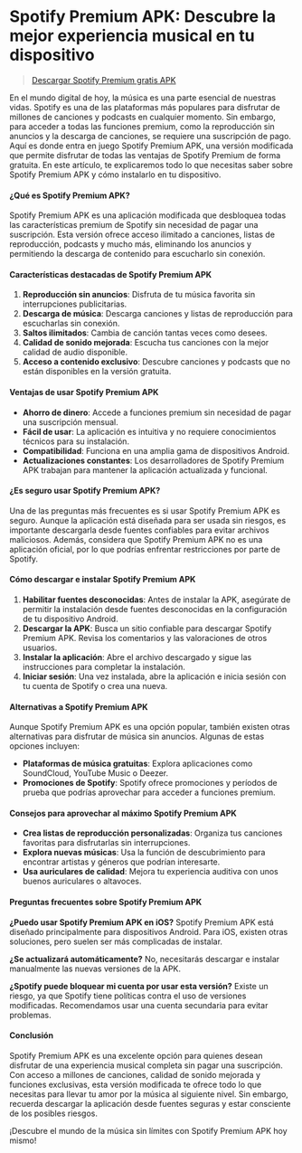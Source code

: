 # Spotify Premium APK: Descubre la mejor experiencia musical en tu dispositivo

>[Descargar Spotify Premium gratis APK](https://bom.so/7nIk8O)

En el mundo digital de hoy, la música es una parte esencial de nuestras vidas. Spotify es una de las plataformas más populares para disfrutar de millones de canciones y podcasts en cualquier momento. Sin embargo, para acceder a todas las funciones premium, como la reproducción sin anuncios y la descarga de canciones, se requiere una suscripción de pago. Aquí es donde entra en juego Spotify Premium APK, una versión modificada que permite disfrutar de todas las ventajas de Spotify Premium de forma gratuita. En este artículo, te explicaremos todo lo que necesitas saber sobre Spotify Premium APK y cómo instalarlo en tu dispositivo.

#### ¿Qué es Spotify Premium APK?
Spotify Premium APK es una aplicación modificada que desbloquea todas las características premium de Spotify sin necesidad de pagar una suscripción. Esta versión ofrece acceso ilimitado a canciones, listas de reproducción, podcasts y mucho más, eliminando los anuncios y permitiendo la descarga de contenido para escucharlo sin conexión.

#### Características destacadas de Spotify Premium APK
1. **Reproducción sin anuncios**: Disfruta de tu música favorita sin interrupciones publicitarias.
2. **Descarga de música**: Descarga canciones y listas de reproducción para escucharlas sin conexión.
3. **Saltos ilimitados**: Cambia de canción tantas veces como desees.
4. **Calidad de sonido mejorada**: Escucha tus canciones con la mejor calidad de audio disponible.
5. **Acceso a contenido exclusivo**: Descubre canciones y podcasts que no están disponibles en la versión gratuita.

#### Ventajas de usar Spotify Premium APK
- **Ahorro de dinero**: Accede a funciones premium sin necesidad de pagar una suscripción mensual.
- **Fácil de usar**: La aplicación es intuitiva y no requiere conocimientos técnicos para su instalación.
- **Compatibilidad**: Funciona en una amplia gama de dispositivos Android.
- **Actualizaciones constantes**: Los desarrolladores de Spotify Premium APK trabajan para mantener la aplicación actualizada y funcional.

#### ¿Es seguro usar Spotify Premium APK?
Una de las preguntas más frecuentes es si usar Spotify Premium APK es seguro. Aunque la aplicación está diseñada para ser usada sin riesgos, es importante descargarla desde fuentes confiables para evitar archivos maliciosos. Además, considera que Spotify Premium APK no es una aplicación oficial, por lo que podrías enfrentar restricciones por parte de Spotify.

#### Cómo descargar e instalar Spotify Premium APK
1. **Habilitar fuentes desconocidas**: Antes de instalar la APK, asegúrate de permitir la instalación desde fuentes desconocidas en la configuración de tu dispositivo Android.
2. **Descargar la APK**: Busca un sitio confiable para descargar Spotify Premium APK. Revisa los comentarios y las valoraciones de otros usuarios.
3. **Instalar la aplicación**: Abre el archivo descargado y sigue las instrucciones para completar la instalación.
4. **Iniciar sesión**: Una vez instalada, abre la aplicación e inicia sesión con tu cuenta de Spotify o crea una nueva.

#### Alternativas a Spotify Premium APK
Aunque Spotify Premium APK es una opción popular, también existen otras alternativas para disfrutar de música sin anuncios. Algunas de estas opciones incluyen:
- **Plataformas de música gratuitas**: Explora aplicaciones como SoundCloud, YouTube Music o Deezer.
- **Promociones de Spotify**: Spotify ofrece promociones y períodos de prueba que podrías aprovechar para acceder a funciones premium.

#### Consejos para aprovechar al máximo Spotify Premium APK
- **Crea listas de reproducción personalizadas**: Organiza tus canciones favoritas para disfrutarlas sin interrupciones.
- **Explora nuevas músicas**: Usa la función de descubrimiento para encontrar artistas y géneros que podrían interesarte.
- **Usa auriculares de calidad**: Mejora tu experiencia auditiva con unos buenos auriculares o altavoces.

#### Preguntas frecuentes sobre Spotify Premium APK
**¿Puedo usar Spotify Premium APK en iOS?**
Spotify Premium APK está diseñado principalmente para dispositivos Android. Para iOS, existen otras soluciones, pero suelen ser más complicadas de instalar.

**¿Se actualizará automáticamente?**
No, necesitarás descargar e instalar manualmente las nuevas versiones de la APK.

**¿Spotify puede bloquear mi cuenta por usar esta versión?**
Existe un riesgo, ya que Spotify tiene políticas contra el uso de versiones modificadas. Recomendamos usar una cuenta secundaria para evitar problemas.

#### Conclusión
Spotify Premium APK es una excelente opción para quienes desean disfrutar de una experiencia musical completa sin pagar una suscripción. Con acceso a millones de canciones, calidad de sonido mejorada y funciones exclusivas, esta versión modificada te ofrece todo lo que necesitas para llevar tu amor por la música al siguiente nivel. Sin embargo, recuerda descargar la aplicación desde fuentes seguras y estar consciente de los posibles riesgos.

¡Descubre el mundo de la música sin límites con Spotify Premium APK hoy mismo!
